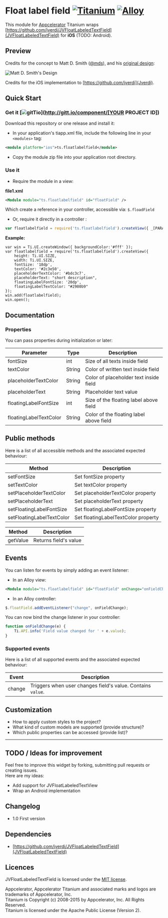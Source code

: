 
# Float label field [![Titanium](http://www-static.appcelerator.com/badges/titanium-git-badge-sq.png)](http://www.appcelerator.com/titanium/) [![Alloy](http://www-static.appcelerator.com/badges/alloy-git-badge-sq.png)](http://www.appcelerator.com/alloy/)

This module for [Appcelerator](http://www.appcelerator.com) Titanium wraps [https://github.com/jverdi/JVFloatLabeledTextField](JVFloatLabeledTextField) for **iOS** (TODO: Android).

## Preview
Credits for the concept to Matt D. Smith ([@mds](http://www.twitter.com/mds)), and his [original design](http://dribbble.com/shots/1254439--GIF-Mobile-Form-Interaction?list=users):

![Matt D. Smith's Design](http://dribbble.s3.amazonaws.com/users/6410/screenshots/1254439/form-animation-_gif_.gif)

Credits for the iOS implementation to [https://github.com/jverdi](Jverdi).

## Quick Start

### Get it [![gitTio](http://gitt.io/badge.png)](http://gitt.io/component/[YOUR PROJECT ID])
Download this repository or one release and install it:

* In your application's tiapp.xml file, include the following line in your `<modules>` tag:

```xml
<module platform="ios">ts.floatlabelfield</module>
```

*  Copy the module zip file into your application root directory.


### Use it

* Require the module in a view:

**file1.xml**
```xml
<Module module="ts.floatlabelfield" id="floatField" />
```
Which create a reference in your controller, accessible via: `$.floadField`

* Or, require it directly in a controller :

```javascript
var floatlabelfield = require('ts.floatlabelfield').createView({ _[PARAMS]_ );
```

**Example:**
```
var win = Ti.UI.createWindow({ backgroundColor:'#fff' });
var floatlabelfield = require('ts.floatlabelfield').createView({
    height: Ti.UI.SIZE,
    width: Ti.UI.SIZE,
    fontSize: '18dp',
    textColor: '#2c3e50',
    placeholderTextColor: '#bdc3c7',
    placeholderText: "short description",
    floatingLabelFontSize: '20dp',
    floatingLabelTextColor: "#2980b9"
});
win.add(floatlabelfield);
win.open();
```


## Documentation
### Properties
You can pass properties during initialization or later:  

| Parameter     | Type      | Description               |
| ------------- | --------- | ------------------------- |
| fontSize 				 | int    | Size of all texts inside field |
| textColor 			 | String | Color of written text inside field |
| placeholderTextColor   | String | Color of placeholder text inside field |
| placeholderText 		 | String | Placeholder text value |
| floatingLabelFontSize  | int    | Size of the floating label above field |
| floatingLabelTextColor | String | Color of the floating label above field |


## Public methods
Here is a list of all accessible methods and the associated expected behaviour:

| Method         | Description               |
| -------------  | ------------------------- |
| setFontSize 			 	| Set fontSize property 	  	      |
| setTextColor 			 	| Set textColor property 		 	  |
| setPlaceholderTextColor   | Set placeholderTextColor property   |
| setPlaceholderText 		| Set placeholderText property 		  |
| setFloatingLabelFontSize  | Set floatingLabelFontSize property  |
| setFloatingLabelTextColor | Set floatingLabelTextColor property |

| Method         | Description               |
| -------------  | ------------------------- |
| getValue 		 | Returns field's value	 |

## Events
You can listen for events by simply adding an event listener:

* In an Alloy view:
```xml
<Module module="ts.floatlabelfield" id="floatField" onChange="onFieldChange" />
```

* In an Alloy controller:
```javascript
$.floatField.addEventListener("change", onFieldChange);
```

You can now bind the change listener in your controller:

```javascript
function onFieldChange(e) {
    Ti.API.info('Field value changed for ' + e.value);
}
```

### Supported events
Here is a list of all supported events and the associated expected behaviour:

| Event         | Description               |
| ------------- | ------------------------- |
| change 		| Triggers when user changes field's value. Contains `value`. |


## Customization
* How to apply custom styles to the project?
* What kind of custom models are supported (provide structure)?
* Which public properties can be accessed (provide list)?

******************************************

## TODO / Ideas for improvement
Feel free to improve this widget by forking, submitting pull requests or creating issues.  
Here are my ideas:

* Add support for JVFloatLabeledTextView
* Wrap an Android implementation

## Changelog
* 1.0 First version

## Dependencies
* [https://github.com/jverdi/JVFloatLabeledTextField](JVFloatLabeledTextField)

## Licences
JVFloatLabeledTextField is licensed under the [MIT license](https://github.com/jverdi/JVFloatLabeledTextField/blob/master/LICENSE).

Appcelerator, Appcelerator Titanium and associated marks and logos are trademarks of Appcelerator, Inc.  
Titanium is Copyright (c) 2008-2015 by Appcelerator, Inc. All Rights Reserved.  
Titanium is licensed under the Apache Public License (Version 2).  
